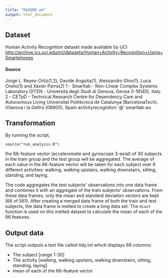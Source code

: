 ```yaml
---
title: "README.md"
output: html_document
---
```


## Dataset
Human Activity Recognition dataset made available by UCI 
http://archive.ics.uci.edu/ml/datasets/Human+Activity+Recognition+Using+Smartphones

#### Source
Jorge L. Reyes-Ortiz(1,2), Davide Anguita(1), Alessandro Ghio(1), Luca Oneto(1) and Xavier Parra(2)
1 - Smartlab - Non-Linear Complex Systems Laboratory
DITEN - Università degli Studi di Genova, Genoa (I-16145), Italy.
2 - CETpD - Technical Research Centre for Dependency Care and Autonomous Living
Universitat Politècnica de Catalunya (BarcelonaTech). Vilanova i la Geltrú (08800), Spain
activityrecognition '@' smartlab.ws 

## Transformation
By running the script, 

```{r}
source("run_analysis.R")
```

the 66-feature vector (acceleromete and gyroscope 3-axial) of 30 subjects in the train group and the test group will be aggregated. The average of each value in the 66-feature vector will be taken for each subject over 6 different activities: walking, walking upstairs, walking downstairs, sitting, standing, and laying.

The code aggregates the test subjects' observations into one data frame and combines it with an aggregate of the train subjects' observations. From these data frames, only the mean and standard deviation vectors are kept (66 of 561). After creating a merged data frame of both the train and test subjects, the data frame is melted to create a long data set. The `dcast` function is used on this melted dataset to calculate the mean of each of the 66 features.

## Output data
The script outputs a text file called tidy.txt which displays 68 columns:

* The subject [range 1-30]
* The activity [walking, walking upstairs, walking downstairs, sitting, standing, laying]
* mean of each of the 66-feature vector
